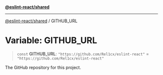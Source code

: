 [**@eslint-react/shared**](../README.md)

***

[@eslint-react/shared](../README.md) / GITHUB\_URL

# Variable: GITHUB\_URL

> `const` **GITHUB\_URL**: `"https://github.com/Rel1cx/eslint-react"` = `"https://github.com/Rel1cx/eslint-react"`

The GitHub repository for this project.
